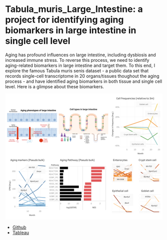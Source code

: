 # Tabula_muris_Large_Intestine: a project for identifying aging biomarkers in large intestine in single cell level

Aging has profound influences on large intestine, including dysbiosis and increased immune stress. To reverse this process, we need to identify aging-related biomarkers in large intestine and target them. To this end, I explore the famous Tabula muris senis dataset - a public data set that records single-cell transcriptome in 20 organs/tissues thoughout the aging process - and have identified aging biomarkers in both tissue and single cell level. Here is a glimpse about these biomarkers.

![dashboard](Figs/Tabula_muris_LI_dashboard.png)

- [Github](https://github.com/pocession/Tabula_muris)
- [Tableau](https://public.tableau.com/app/profile/tsunghan.hsieh/viz/Tabula_muris_LargeIntestine/1#1)